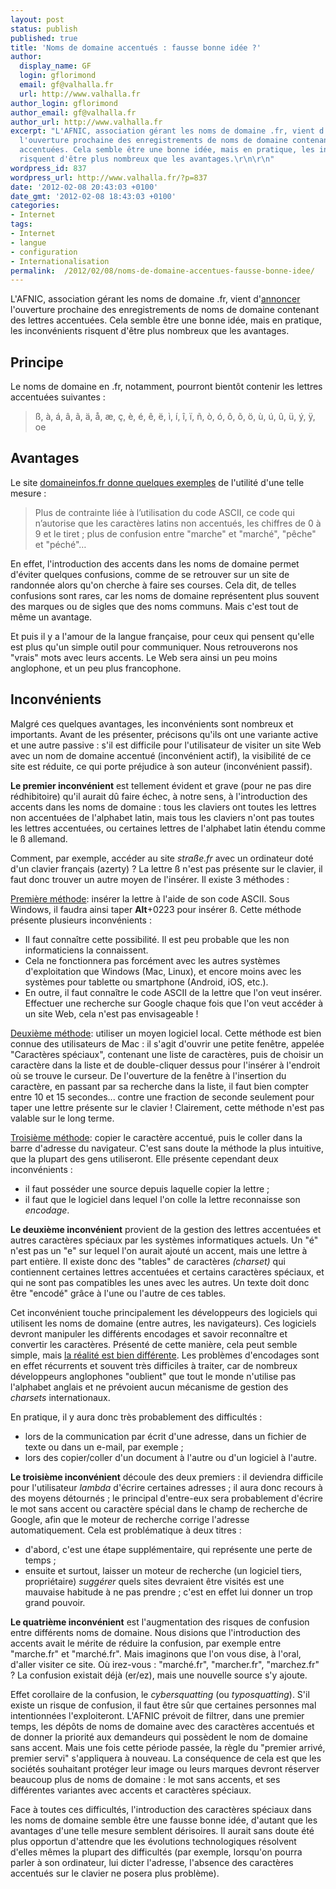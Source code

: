 ```yaml
---
layout: post
status: publish
published: true
title: 'Noms de domaine accentués : fausse bonne idée ?'
author:
  display_name: GF
  login: gflorimond
  email: gf@valhalla.fr
  url: http://www.valhalla.fr
author_login: gflorimond
author_email: gf@valhalla.fr
author_url: http://www.valhalla.fr
excerpt: "L'AFNIC, association gérant les noms de domaine .fr, vient d'<a href=\"http://pro.clubic.com/it-business/nom-de-domaine/actualite-474806-accents-disponibles-noms-domaine-fr.html\">annoncer</a>
  l'ouverture prochaine des enregistrements de noms de domaine contenant des lettres
  accentuées. Cela semble être une bonne idée, mais en pratique, les inconvénients
  risquent d'être plus nombreux que les avantages.\r\n\r\n"
wordpress_id: 837
wordpress_url: http://www.valhalla.fr/?p=837
date: '2012-02-08 20:43:03 +0100'
date_gmt: '2012-02-08 18:43:03 +0100'
categories:
- Internet
tags:
- Internet
- langue
- configuration
- Internationalisation
permalink:  /2012/02/08/noms-de-domaine-accentues-fausse-bonne-idee/
---
```

<p>L'AFNIC, association gérant les noms de domaine .fr, vient d'<a href="http://pro.clubic.com/it-business/nom-de-domaine/actualite-474806-accents-disponibles-noms-domaine-fr.html">annoncer</a> l'ouverture prochaine des enregistrements de noms de domaine contenant des lettres accentuées. Cela semble être une bonne idée, mais en pratique, les inconvénients risquent d'être plus nombreux que les avantages.</p>
<p><a id="more"></a><a id="more-837"></a></p>
<h2>Principe</h2>
<p>Le noms de domaine en .fr, notamment, pourront bientôt contenir les lettres accentuées suivantes :</p>
<blockquote><p>ß, à, á, â, ã, ä, å, æ, ç, è, é, ê, ë, ì, í, î, ï, ñ, ò, ó, ô, õ, ö, ù, ú, û, ü, ý, ÿ, oe</p></blockquote>
<h2>Avantages</h2>
<p>Le site <a href="http://www.domainesinfo.fr/extension/2441/france-fini-les-fautes-d-accent-en-fr.php">domaineinfos.fr donne quelques exemples</a> de l'utilité d'une telle mesure :</p>
<blockquote><p>Plus de contrainte liée à l’utilisation du code ASCII, ce code qui n’autorise que les caractères latins non accentués, les chiffres de 0 à 9 et le tiret ; plus de confusion entre "marche" et "marché", "pêche" et "péché"…</p></blockquote>
<p>En effet, l'introduction des accents dans les noms de domaine permet d'éviter quelques confusions, comme de se retrouver sur un site de randonnée alors qu'on cherche à faire ses courses. Cela dit, de telles confusions sont rares, car les noms de domaine représentent plus souvent des marques ou de sigles que des noms communs. Mais c'est tout de même un avantage.</p>
<p>Et puis il y a l'amour de la langue française, pour ceux qui pensent qu'elle est plus qu'un simple outil pour communiquer. Nous retrouverons nos "vrais" mots avec leurs accents. Le Web sera ainsi un peu moins anglophone, et un peu plus francophone.</p>
<h2>Inconvénients</h2>
<p>Malgré ces quelques avantages, les inconvénients sont nombreux et importants. Avant de les présenter, précisons qu'ils ont une variante active et une autre passive : s'il est difficile pour l'utilisateur de visiter un site Web avec un nom de domaine accentué (inconvénient actif), la visibilité de ce site est réduite, ce qui porte préjudice à son auteur (inconvénient passif).</p>
<p><strong>Le premier inconvénient</strong> est tellement évident et grave (pour ne pas dire rédhibitoire) qu'il aurait dû faire échec, à notre sens, à l'introduction des accents dans les noms de domaine : tous les claviers ont toutes les lettres non accentuées de l'alphabet latin, mais tous les claviers n'ont pas toutes les lettres accentuées, ou certaines lettres de l'alphabet latin étendu comme le ß allemand.</p>
<p>Comment, par exemple, accéder au site <em>straße.fr</em> avec un ordinateur doté d'un clavier français (azerty) ? La lettre ß n'est pas présente sur le clavier, il faut donc trouver un autre moyen de l'insérer. Il existe 3 méthodes :</p>
<p><span style="text-decoration: underline;">Première méthode</span>: insérer la lettre à l'aide de son code ASCII. Sous Windows, il faudra ainsi taper <strong>Alt</strong>+0223 pour insérer ß. Cette méthode présente plusieurs inconvénients :</p>
<ul>
<li>Il faut connaître cette possibilité. Il est peu probable que les non informaticiens la connaissent.</li>
<li>Cela ne fonctionnera pas forcément avec les autres systèmes d'exploitation que Windows (Mac, Linux), et encore moins avec les systèmes pour tablette ou smartphone (Android, iOS, etc.).</li>
<li>En outre, il faut connaître le code ASCII de la lettre que l'on veut insérer. Effectuer une recherche sur Google chaque fois que l'on veut accéder à un site Web, cela n'est pas envisageable !</li>
</ul>
<p><span style="text-decoration: underline;">Deuxième méthode</span>: utiliser un moyen logiciel local. Cette méthode est bien connue des utilisateurs de Mac : il s'agit d'ouvrir une petite fenêtre, appelée "Caractères spéciaux", contenant une liste de caractères, puis de choisir un caractère dans la liste et de double-cliquer dessus pour l'insérer à l'endroit où se trouve le curseur. De l'ouverture de la fenêtre à l'insertion du caractère, en passant par sa recherche dans la liste, il faut bien compter entre 10 et 15 secondes... contre une fraction de seconde seulement pour taper une lettre présente sur le clavier ! Clairement, cette méthode n'est pas valable sur le long terme.</p>
<p><span style="text-decoration: underline;">Troisième méthode</span>: copier le caractère accentué, puis le coller dans la barre d'adresse du navigateur. C'est sans doute la méthode la plus intuitive, que la plupart des gens utiliseront. Elle présente cependant deux inconvénients :</p>
<ul>
<li>il faut posséder une source depuis laquelle copier la lettre ;</li>
<li>il faut que le logiciel dans lequel l'on colle la lettre reconnaisse son <em>encodage</em>.</li>
</ul>
<p><strong>Le deuxième inconvénient</strong> provient de la gestion des lettres accentuées et autres caractères spéciaux par les systèmes informatiques actuels. Un "é" n'est pas un "e" sur lequel l'on aurait ajouté un accent, mais une lettre à part entière. Il existe donc des "tables" de caractères <em>(charset)</em> qui contiennent certaines lettres accentuées et certains caractères spéciaux, et qui ne sont pas compatibles les unes avec les autres. Un texte doit donc être "encodé" grâce à l'une ou l'autre de ces tables.</p>
<p>Cet inconvénient touche principalement les développeurs des logiciels qui utilisent les noms de domaine (entre autres, les navigateurs). Ces logiciels devront manipuler les différents encodages et savoir reconnaître et convertir les caractères. Présenté de cette manière, cela peut semble simple, mais <a title="Un problème d’encodage, peut-être ?" href="http://www.valhalla.fr/2005/10/06/un-probleme-dencodage-peut-etre/">la réalité est bien différente</a>. Les problèmes d'encodages sont en effet récurrents et souvent très difficiles à traiter, car de nombreux développeurs anglophones "oublient" que tout le monde n'utilise pas l'alphabet anglais et ne prévoient aucun mécanisme de gestion des <em>charsets</em> internationaux.</p>
<p>En pratique, il y aura donc très probablement des difficultés :</p>
<ul>
<li>lors de la communication par écrit d'une adresse, dans un fichier de texte ou dans un e-mail, par exemple ;</li>
<li>lors des copier/coller d'un document à l'autre ou d'un logiciel à l'autre.</li>
</ul>
<p><strong>Le troisième inconvénient</strong> découle des deux premiers : il deviendra difficile pour l'utilisateur <em>lambda</em> d'écrire certaines adresses ; il aura donc recours à des moyens détournés ; le principal d'entre-eux sera probablement d'écrire le mot sans accent ou caractère spécial dans le champ de recherche de Google, afin que le moteur de recherche corrige l'adresse automatiquement. Cela est problématique à deux titres :</p>
<ul>
<li>d'abord, c'est une étape supplémentaire, qui représente une perte de temps ;</li>
<li>ensuite et surtout, laisser un moteur de recherche (un logiciel tiers, propriétaire) <em>suggérer</em> quels sites devraient être visités est une mauvaise habitude à ne pas prendre ; c'est en effet lui donner un trop grand pouvoir.</li>
</ul>
<p><strong>Le quatrième inconvénient</strong> est l'augmentation des risques de confusion entre différents noms de domaine. Nous disions que l'introduction des accents avait le mérite de réduire la confusion, par exemple entre "marche.fr" et "marché.fr". Mais imaginons que l'on vous dise, à l'oral, d'aller visiter ce site. Où irez-vous : "marché.fr", "marcher.fr", "marchez.fr" ? La confusion existait déjà (er/ez), mais une nouvelle source s'y ajoute.</p>
<p>Effet corollaire de la confusion, le <em>cybersquatting</em> (ou <em>typosquatting</em>). S'il existe un risque de confusion, il faut être sûr que certaines personnes mal intentionnées l'exploiteront. L'AFNIC prévoit de filtrer, dans une premier temps, les dépôts de noms de domaine avec des caractères accentués et de donner la priorité aux demandeurs qui possèdent le nom de domaine sans accent. Mais une fois cette période passée, la règle du "premier arrivé, premier servi" s'appliquera à nouveau. La conséquence de cela est que les sociétés souhaitant protéger leur image ou leurs marques devront réserver beaucoup plus de noms de domaine : le mot sans accents, et ses différentes variantes avec accents et caractères spéciaux.</p>
<p>Face à toutes ces difficultés, l'introduction des caractères spéciaux dans les noms de domaine semble être une fausse bonne idée, d'autant que les avantages d'une telle mesure semblent dérisoires. Il aurait sans doute été plus opportun d'attendre que les évolutions technologiques résolvent d'elles mêmes la plupart des difficultés (par exemple, lorsqu'on pourra parler à son ordinateur, lui dicter l'adresse, l'absence des caractères accentués sur le clavier ne posera plus problème).</p>

